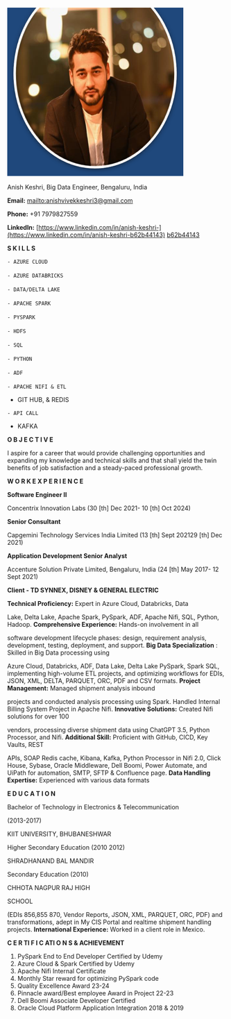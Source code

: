 ![](Anish_BigData_Engineer_Resume.pdf-0-0.png)

Anish Keshri, Big Data Engineer,
Bengaluru, India


**Email:**
[mailto:anishvivekkeshri3@gmail.com](mailto:anishvivekkeshri2@gmail.com)


**Phone:** +91 7979827559


**LinkedIn:**
[https://www.linkedin.com/in/anish-keshri-](https://www.linkedin.com/in/anish-keshri-b62b44143)
[b62b44143](https://www.linkedin.com/in/anish-keshri-b62b44143)


**S K I L L S**


    - AZURE CLOUD

    - AZURE DATABRICKS

    - DATA/DELTA LAKE

    - APACHE SPARK

    - PYSPARK

    - HDFS

    - SQL

    - PYTHON

    - ADF

    - APACHE NIFI & ETL

   -  GIT HUB, & REDIS

    - API CALL

   -  KAFKA



**O B J E C T I V E**

I aspire for a career that would provide challenging
opportunities and expanding my knowledge and technical
skills and that shall yield the twin benefits of job
satisfaction and a steady-paced professional growth.


**W O R K  E X P E R I E N C E**


**Software Engineer II**


Concentrix Innovation Labs (30 [th] Dec 2021- 10 [th] Oct 2024)


**Senior Consultant**


Capgemini Technology Services India Limited (13 [th] Sept 202129 [th] Dec 2021)


**Application Development Senior Analyst**


Accenture Solution Private Limited, Bengaluru, India (24 [th] May
2017- 12 Sept 2021)


**Client - TD SYNNEX, DISNEY & GENERAL ELECTRIC**


**Technical Proficiency:** Expert in Azure Cloud, Databricks, Data

Lake, Delta Lake, Apache Spark, PySpark, ADF, Apache Nifi,
SQL, Python, Hadoop.
**Comprehensive Experience:** Hands-on involvement in all

software development lifecycle phases: design, requirement
analysis, development, testing, deployment, and support.
**Big Data Specialization** : Skilled in Big Data processing using

Azure Cloud, Databricks, ADF, Data Lake, Delta Lake PySpark,
Spark SQL, implementing high-volume ETL projects, and
optimizing workflows for EDIs, JSON, XML, DELTA, PARQUET,
ORC, PDF and CSV formats.
**Project Management:** Managed shipment analysis inbound

projects and conducted analysis processing using Spark.
Handled Internal Billing System Project in Apache Nifi.
**Innovative Solutions:** Created Nifi solutions for over 100

vendors, processing diverse shipment data using ChatGPT 3.5,
Python Processor, and Nifi.
**Additional Skill:** Proficient with GitHub, CICD, Key Vaults, REST

APIs, SOAP Redis cache, Kibana, Kafka, Python Processor in
Nifi 2.0, Click House, Sybase, Oracle Middleware, Dell Boomi,
Power Automate, and UiPath for automation, SMTP, SFTP &
Confluence page.
**Data Handling Expertise:** Experienced with various data formats



**E D U C A T I O N**


Bachelor of Technology in
Electronics & Telecommunication


(2013-2017)

KIIT UNIVERSITY,
BHUBANESHWAR

Higher Secondary Education (2010
2012)

SHRADHANAND BAL MANDIR


Secondary Education (2010)

CHHOTA NAGPUR RAJ HIGH


SCHOOL



(EDIs 856,855 870, Vendor Reports, JSON, XML, PARQUET,
ORC, PDF) and transformations, adept in My CIS Portal and realtime shipment handling projects.
**International Experience:** Worked in a client role in Mexico.


**C E R TI F I C ATI O N S & ACHIEVEMENT**


1. PySpark End to End Developer Certified by Udemy
2. Azure Cloud & Spark Certified by Udemy
3. Apache Nifi Internal Certificate
4. Monthly Star reward for optimizing PySpark code
5. Quality Excellence Award 23-24
6. Pinnacle award/Best employee Award in Project 22-23
7. Dell Boomi Associate Developer Certified
8. Oracle Cloud Platform Application Integration 2018 & 2019


